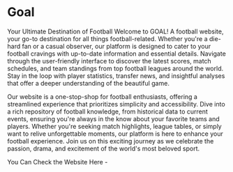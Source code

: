 # Goal
 Your Ultimate Destination of Football
Welcome to GOAL! A football website, your go-to destination for all things football-related. Whether you're a die-hard fan or a casual observer, our platform is designed to cater to your football cravings with up-to-date information and essential details. Navigate through the user-friendly interface to discover the latest scores, match schedules, and team standings from top football leagues around the world. Stay in the loop with player statistics, transfer news, and insightful analyses that offer a deeper understanding of the beautiful game.

Our website is a one-stop-shop for football enthusiasts, offering a streamlined experience that prioritizes simplicity and accessibility. Dive into a rich repository of football knowledge, from historical data to current events, ensuring you're always in the know about your favorite teams and players. Whether you're seeking match highlights, league tables, or simply want to relive unforgettable moments, our platform is here to enhance your football experience. Join us on this exciting journey as we celebrate the passion, drama, and excitement of the world's most beloved sport.

You Can Check the Website Here - 
